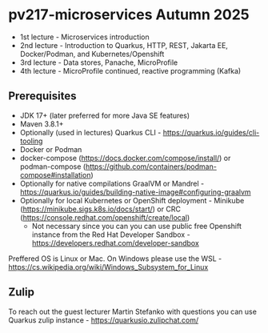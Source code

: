 # pv217-microservices Autumn 2025

- 1st lecture - Microservices introduction
- 2nd lecture - Introduction to Quarkus, HTTP, REST, Jakarta EE, Docker/Podman, and Kubernetes/Openshift
- 3rd lecture - Data stores, Panache, MicroProfile
- 4th lecture - MicroProfile continued, reactive programming (Kafka)

## Prerequisites

- JDK 17+ (later preferred for more Java SE features)
- Maven 3.8.1+
- Optionally (used in lectures) Quarkus CLI - https://quarkus.io/guides/cli-tooling
- Docker or Podman
- docker-compose (https://docs.docker.com/compose/install/) or podman-compose (https://github.com/containers/podman-compose#installation)
- Optionally for native compilations GraalVM or Mandrel - https://quarkus.io/guides/building-native-image#configuring-graalvm 
- Optionally for local Kubernetes or OpenShift deployment - Minikube (https://minikube.sigs.k8s.io/docs/start/) or CRC (https://console.redhat.com/openshift/create/local)
  - Not necessary since you can you can use public free Openshift instance from the Red Hat Developer Sandbox - https://developers.redhat.com/developer-sandbox

Preffered OS is Linux or Mac. On Windows please use the WSL - https://cs.wikipedia.org/wiki/Windows_Subsystem_for_Linux

## Zulip

To reach out the guest lecturer Martin Stefanko with questions you can use Quarkus zulip instance - https://quarkusio.zulipchat.com/
